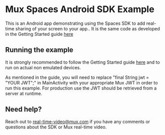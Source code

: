 # Mux Spaces Android SDK Example

This is an Android app demonstrating using the Spaces SDK to add real-time sharing of your screen to your app.. It is the same code as developed in the Getting Started guide [here](https://docs.mux.com/guides/video/send-and-receive-real-time-screenshared-video-from-an-android-application)

## Running the example

It is strongly recommended to follow the Getting Started guide [here](https://docs.mux.com/guides/video/send-and-receive-real-time-screenshared-video-from-an-android-application) and to run on actual non emulated devices.

As mentioned in the guide, you will need to replace "final String jwt = "YOUR JWT";" in MainActivity with your appropriate Mux JWT in order to run this example. For production use the JWT should be retrieved from a server at runtime.

## Need help?

Reach out to real-time-video@mux.com if you have any comments or questions about the SDK or Mux real-time video.